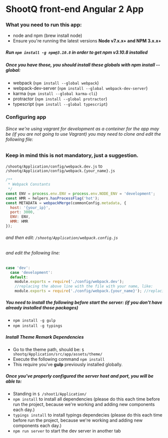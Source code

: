 # ShootQ front-end Angular 2 App

### What you need to run this app:
  * node and npm (brew install node)
  * Ensure you're running the latest versions **Node v7.x.x+ and NPM 3.x.x+**

##### Run ```npm install -g npm@3.10.8``` in order to get npm v3.10.8 installed #####

##### Once you have those, you should install these globals with npm install --global:

  * webpack (```npm install --global webpack```)
  * webpack-dev-server (```npm install --global webpack-dev-server```)
  * karma (```npm install --global karma-cli```)
  * protractor (```npm install --global protractor```)
  * typescript (```npm install --global typescript```)
  
### Configuring app

###### Since we're using vagrant for development as a conteiner for the app may be (if you are not going to use Vagrant) you may need to clone and edit the following file:

### Keep in mind this is not mandatory, just a suggestion.

```/shootq/Application/config/webpack.dev.js``` to ```/shootq/Application/config/webpack.{your_name}.js``` 

```javascript
/**
 * Webpack Constants
 */
const ENV = process.env.ENV = process.env.NODE_ENV = 'development';
const HMR = helpers.hasProcessFlag('hot');
const METADATA = webpackMerge(commonConfig.metadata, {
  host: '{your_ip}',
  port: 3000,
  ENV: ENV,
  HMR: HMR
});
```

###### and then edit: ```/shootq/Application/webpack.config.js```

###### and edit the following line: 

```javascript  
case 'dev':
  case 'development':
  default:
    module.exports = require('./config/webpack.dev'); 
    //replacing the above line with the file with your name, like:
    module.exports = require('./config/webpack.{your_name}'); //replacing by your file with your name
```
##### You need to install the following before start the server: (if you don't have already installed those packages)
* ```npm install -g gulp```
* ```npm install -g typings```

##### Install Theme Remark Dependencies 

  * Go to the theme path, should be: ```$ shootq/Application/src/app/assets/theme/```
  * Execute the following command ```npm install```
  * This require you've **gulp** previously installed globally.

##### Once you've properly configured the server host and port, you will be able to:

  * Standing in ```$ /shoot1/Application/ ```
  * ```npm install``` to install all dependencies (please do this each time before run the project, because we're working and adding new components each day.)
  * ```typings install``` to install typings dependecies (please do this each time before run the project, because we're working and adding new components each day.)
  * ```npm run server``` to start the dev server in another tab
  
  


